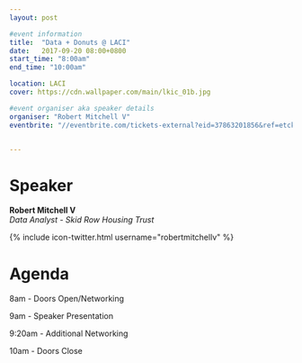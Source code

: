 ```yaml
---
layout: post

#event information
title:  "Data + Donuts @ LACI"
date:   2017-09-20 08:00+0800
start_time: "8:00am"
end_time: "10:00am"

location: LACI
cover: https://cdn.wallpaper.com/main/lkic_01b.jpg

#event organiser aka speaker details
organiser: "Robert Mitchell V"
eventbrite: "//eventbrite.com/tickets-external?eid=37863201856&ref=etckt"


---
```


# Speaker
__Robert Mitchell V__<br>
_Data Analyst - Skid Row Housing Trust_

{% include icon-twitter.html username="robertmitchellv" %}


# Agenda

8am - Doors Open/Networking

9am - Speaker Presentation

9:20am - Additional Networking

10am - Doors Close
